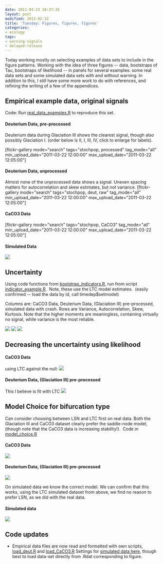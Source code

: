 ```yaml
---
date: 2011-03-23 10:37:35
layout: post
modified: 2013-02-22
title: 'Tuesday: Figures, figures, figures'
categories:
- ecology 
tags:
- warning-signals
- delayed-release
---
```


Today working mostly on selecting examples of data sets to include in the figure patterns.  Working with the idea of three figures -- data, bootstraps of Tau, bootstraps of likelihood -- in panels for several examples: some real data sets and some simulated data sets with and without warning.  In addition to this, I still have some more work to do with references, and refining the writing of a few of the appendices.


## Empirical example data, original signals


Code: Run [real_data_examples.R](https://github.com/cboettig/structured-populations/blob/256941ba96e741fbfec7b12e08f25bc7291c847c/warningsignals/demos/real_data_examples.R) to reproduce this set.


#### Deuterium Data, pre-processed


Deuterium data during Glaciation III shows the clearest signal, though also possibly Glaciation I.  (order below is II, I, III, IV, click to enlarge for labels).

[flickr-gallery mode="search" tags="stochpop, processed"  tag_mode="all"  min_upload_date="2011-03-22 12:00:00" max_upload_date="2011-03-22 12:05:00"]


#### Deuterium Data, unprocessed


Almost none of the unprocessed data shows a signal.  Uneven spacing matters for autocorrelation and skew estimates, but not variance.
[flickr-gallery mode="search" tags="stochpop, deut, raw"  tag_mode="all"  min_upload_date="2011-03-22 12:00:00" max_upload_date="2011-03-22 12:05:00"]


#### CaCO3 Data


[flickr-gallery mode="search" tags="stochpop, CaCO3"  tag_mode="all"  min_upload_date="2011-03-22 12:00:00" max_upload_date="2011-03-22 12:05:00"]


#### Simulated Data




![]( http://farm6.staticflickr.com/5068/5550314677_841e211a3e_o.png )


## Uncertainty


Using code functions from [bootstrap_indicators.R](https://github.com/cboettig/structured-populations/blob/49be95ffdf17ec67187c27642e2a5ea4612ab332/warningsignals/demos/bootstrap_indicators.R), run from script [indicator_example.R](https://github.com/cboettig/structured-populations/blob/49be95ffdf17ec67187c27642e2a5ea4612ab332/warningsignals/demos/indicator_example.R).  Note, these use the LTC model estimates.  (easily confirmed -- load the data by id, call timedep$setmodel)

Columns are: CaCO3 Data, Deuterium Data, (Glaciation III) pre-processed, simulated data with crash.  Rows are Variance, Autocorrelation, Skew, Kurtosis.  Note that the higher moments are meaningless, containing virtually no signal, while variance is the most reliable.

![]( http://farm6.staticflickr.com/5174/5550768947_1775500510_o.png )
 ![]( http://farm6.staticflickr.com/5184/5550956133_63ae0a5c28_o.png )
 ![]( http://farm6.staticflickr.com/5141/5551584198_27d43d2eaa_o.png )



## Decreasing the uncertainty using likelihood




#### CaCO3 Data


using LTC against the null:
![]( http://farm6.staticflickr.com/5255/5518867116_6773275786_o.png )



#### Deuterium Data, (Glaciation III) pre-processed


This I believe is fit with LTC
![]( http://farm6.staticflickr.com/5216/5520221975_5017582330_o.png )


## Model Choice for bifurcation type


Can consider choosing between LSN and LTC first on real data.  Both the Glaciation III and CaCO3 dataset clearly prefer the saddle-node model, (though note that the CaCO3 data is increasing stability!).  Code in [model_choice.R](https://github.com/cboettig/structured-populations/blob/faf10ddc66b139f47ac2550e655a5662b1dec55a/warningsignals/demos/model_choice.R)


#### CaCO3 Data


![]( http://farm6.staticflickr.com/5060/5551674282_e8335023b8_o.png )



#### Deuterium Data, (Glaciation III) pre-processed


![]( http://farm6.staticflickr.com/5051/5552850530_0aea953363_o.png )

On simulated data we know the correct model.  We can confirm that this works, using the LTC simulated dataset from above, we find no reason to prefer LSN, as we did with the real data.

#### Simulated data


![]( http://farm6.staticflickr.com/5268/5552596535_8182746b73_o.png )

## Code updates

* Empirical data files are now read and formatted with own scripts, [load_deut.R](https://github.com/cboettig/structured-populations/blob/master/warningsignals/demos/load_deut.R) and [load_CaCO3.R](https://github.com/cboettig/structured-populations/blob/master/warningsignals/demos/load_CaCO3.R) Settings for [simulated data here](https://github.com/cboettig/structured-populations/blob/5ac3751756d2406d19bb46618ca239d2711cd618/warningsignals/demos/simulate_data.R), though best to load data-set directly from .Rdat corresponding to figure.

	

